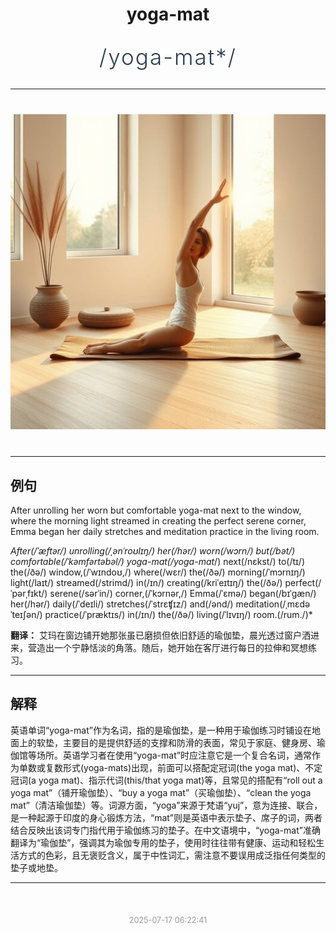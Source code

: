 <div align="center">

# yoga-mat

<div style="margin: 30px 0;">
<h1 style="font-size: 2.5em; font-weight: 300; letter-spacing: 2px; margin: 0; color: #2c3e50;">
/yoga-mat*/
</h1>
</div>

</div>

---

<div align="center" style="margin: 40px 0;">

![yoga-mat](images/yoga-mat.png)

</div>

---

## 例句

After unrolling her worn but comfortable yoga-mat next to the window, where the morning light streamed in creating the perfect serene corner, Emma began her daily stretches and meditation practice in the living room.

*After(/ˈæftər/) unrolling(/ˌənˈroʊlɪŋ/) her(/hər/) worn(/wɔrn/) but(/bət/) comfortable(/ˈkəmfərtəbəl/) yoga-mat(/yoga-mat*/) next(/nɛkst/) to(/tɪ/) the(/ðə/) window,(/ˈwɪndoʊ,/) where(/wɛr/) the(/ðə/) morning(/ˈmɔrnɪŋ/) light(/laɪt/) streamed(/strimd/) in(/ɪn/) creating(/kriˈeɪtɪŋ/) the(/ðə/) perfect(/ˈpərˌfɪkt/) serene(/sərˈin/) corner,(/ˈkɔrnər,/) Emma(/ˈɛmə/) began(/bɪˈgæn/) her(/hər/) daily(/ˈdeɪli/) stretches(/ˈstrɛʧɪz/) and(/ənd/) meditation(/ˌmɛdəˈteɪʃən/) practice(/ˈpræktɪs/) in(/ɪn/) the(/ðə/) living(/ˈlɪvɪŋ/) room.(/rum./)*

**翻译：** 艾玛在窗边铺开她那张虽已磨损但依旧舒适的瑜伽垫，晨光透过窗户洒进来，营造出一个宁静恬淡的角落。随后，她开始在客厅进行每日的拉伸和冥想练习。

---

## 解释

英语单词“yoga-mat”作为名词，指的是瑜伽垫，是一种用于瑜伽练习时铺设在地面上的软垫，主要目的是提供舒适的支撑和防滑的表面，常见于家庭、健身房、瑜伽馆等场所。英语学习者在使用“yoga-mat”时应注意它是一个复合名词，通常作为单数或复数形式(yoga-mats)出现，前面可以搭配定冠词(the yoga mat)、不定冠词(a yoga mat)、指示代词(this/that yoga mat)等，且常见的搭配有“roll out a yoga mat”（铺开瑜伽垫）、“buy a yoga mat”（买瑜伽垫）、“clean the yoga mat”（清洁瑜伽垫）等。词源方面，“yoga”来源于梵语“yuj”，意为连接、联合，是一种起源于印度的身心锻炼方法，“mat”则是英语中表示垫子、席子的词，两者结合反映出该词专门指代用于瑜伽练习的垫子。在中文语境中，“yoga-mat”准确翻译为“瑜伽垫”，强调其为瑜伽专用的垫子，使用时往往带有健康、运动和轻松生活方式的色彩，且无褒贬含义，属于中性词汇，需注意不要误用成泛指任何类型的垫子或地垫。


---

<div align="center" style="margin-top: 50px;">
<small style="color: #999; font-size: 0.9em;">2025-07-17 06:22:41</small>
</div>
